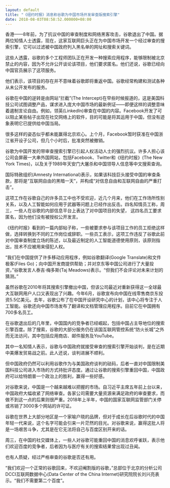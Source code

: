```yaml
---
layout: default
title: "《纽约时报》消息称谷歌为中国市场开发审查版搜索引擎"
date: 2018-08-03T08:58:52.000000+08:00
---
```


香港——8年前，为了抗议中国的审查制度和网络黑客攻击，谷歌退出了中国。据两位知情人士透露，现在，这家互联网巨头正在为中国市场开发一个经过审查的搜索引擎，它可以过滤被中国政府列入黑名单的网址和搜索关键词。


这些人透露，谷歌的多个工程师团队正在开发一种搜索应用程序，能够限制被北京禁止的内容，因为不允许公开谈论该项目，他们要求匿名。他们还说，谷歌已经向中国官员展示了这项服务。


他们表示，该项目的存在并不意味着谷歌即将重返中国。谷歌经常构建和测试各种从未公开发布的服务。


谷歌在中国的逆转是由网站“拦截”(The Intercept)在早些时候报道的，这是美国科技公司试图调整产品，谋求进入庞大中国市场的最新例证——即便这样的调整意味着遏制言论自由。例如，领英(LinkedIn)审查在中国的内容。Facebook开发了可以阻止某些帖子出现在社交网络上的软件，目的可能是将其运用于中国，但没有迹象表明它已提供给中国当局。


很多这样的姿态似乎都未能赢得北京欢心。上个月，Facebook暂时获准在中国浙江省开设子公司，但几个小时后，批准突然被撤销。


谷歌为中国开发的带审查搜索引擎已引起人权活动人士的强烈抗议。许多人担心该公司会屏蔽一大串外国网站，包括Facebook、Twitter和《纽约时报》(The New York Times)，以及关于1989年天安门大屠杀和中国领导人信息等中文搜索查询。


国际特赦组织(Amnesty International)表示，如果该科技巨头接受中国的审查条款，那将是“互联网自由的黑暗一天”，并构成“对信息自由和互联网自由的严重打击”。


这项工作在谷歌自己的许多员工中也不受欢迎，近几个月来，他们在工作场所性别关系，以及人工智能如何应用于武器等问题上已经作出反击。四名知情员工称，周三，一些人在谷歌的内部信息平台上表达了对中国项目的失望， 这四名员工要求匿名，因为他们没有被授权公开发言。


《纽约时报》看到的一篇内部帖子称，一些被要求参与该项目工作的员工拒绝这样做，选择转换到不同的工作岗位或辞职。一些员工表示，这项工作违反了谷歌此前对中国审查制度立场的陈述，以及最近制定的人工智能道德使用原则，该原则指出，技术不应被用来侵犯人权。


“我们在中国提供了许多移动应用程序，例如谷歌翻译(Google Translate)和文件极客(Files Go)；向中国开发商提供帮助；并对京东等中国公司进行了大量投资，”谷歌发言人泰吉·梅多斯(Taj Meadows)表示。“但我们不会评论对未来计划的猜测。”


虽然谷歌在2010年将其搜索引擎撤出中国，但该公司最近对重新获得这一全球最大互联网用户人口又表现出了兴趣。今年6月，谷歌宣布向中国在线零售商京东投资5.5亿美元。去年，谷歌公布了在中国开设研究中心的计划，该中心将专注于人工智能。谷歌还向中国市场发布了翻译和文档管理应用程序。目前它在中国拥有700多名员工。


在谷歌退出后的几年里，中国国内的竞争者已经崛起，包括中国占主导地位的搜索引擎百度。除了搜索，谷歌的大部分服务仍在该国互联网管控系统“防火长城”之外而无法访问，其中包括应用商店、邮件服务及YouTube。


其中一名知情人表示，谷歌与中国政府就接受审查的搜索引擎开始谈判，是在近期中美爆发贸易战之前。此人还说，谈判进展不顺利。


但中国政府仍然可以利用谷歌作为与美国政府谈判的砝码，后者一直对中国限制美国科技公司进入市场的方式持批评态度。通过让谷歌的搜索引擎重回中国，中国政府可以给特朗普一个政治上的胜利，赢得一些好感。


对谷歌来说，中国是一个越来越难以把握的市场。自习近平主席五年前上台以来，中国政府大幅收紧了网络审查。各家公司需要大量资源来满足政府的审查要求，而做不到这一点的后果则很严重。2018年上半年，中国的国家互联网监管部门关停或吊销了3000多个网站的许可证。


谷歌在世界上大部分地区是一个家喻户晓的品牌，但对于成长在后谷歌时代的中国年轻一代来说，这个名字可能会引来一片茫然的目光。对谷歌来说，赢得这批人将是一场艰苦斗争，尤其是在它无法将自己与百度区别开来的话。


周三，在中国的社交媒体上，一些人对谷歌可能重回中国的消息欢呼雀跃，表示他们欢迎百度的竞争者，后者因为与医疗有关的搜索结果曾出现过丑闻。


也有人质疑，经过严格审查的谷歌是否还有用。


“我们欢迎一个正常的谷歌回来，不欢迎阉割版的谷歌，”总部位于北京的分析公司DCCI互联网数据中心(Data Center of the China Internet)研究院院长刘兴亮表示。“我们不需要第二个百度”。

